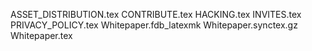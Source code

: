 ASSET_DISTRIBUTION.tex
CONTRIBUTE.tex
HACKING.tex
INVITES.tex
PRIVACY_POLICY.tex
Whitepaper.fdb_latexmk
Whitepaper.synctex.gz
Whitepaper.tex
